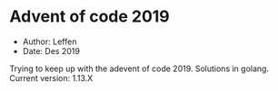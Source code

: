 # Advent of code 2019

* Author: Leffen
* Date: Des 2019

Trying to keep up with the adevent of code 2019. Solutions in golang. Current version: 1.13.X
